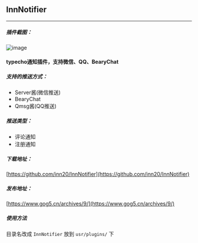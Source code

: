 ## InnNotifier
---
##### 插件截图：
![image](https://s1.ax1x.com/2020/07/29/aZZr0f.png)

#### typecho通知插件，支持微信、QQ、BearyChat

##### 支持的推送方式：
- Server酱(微信推送)
- BearyChat
- Qmsg酱(QQ推送)

##### 推送类型：
- 评论通知 
- 注册通知

##### 下载地址：
[https://github.com/inn20/InnNotifier](https://github.com/inn20/InnNotifier)
##### 发布地址：
[https://www.gog5.cn/archives/9/](https://www.gog5.cn/archives/9/)

##### 使用方法
目录名改成 `InnNotifier` 放到 `usr/plugins/` 下